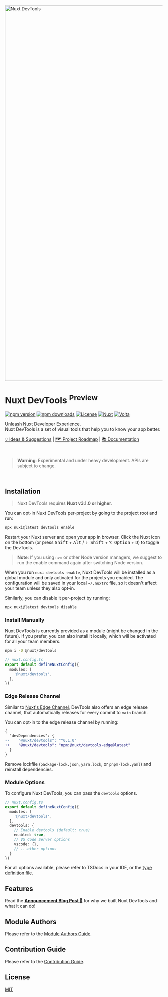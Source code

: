 <img width="1200" alt="Nuxt DevTools" src="https://user-images.githubusercontent.com/904724/217796838-597625f1-3f5a-4fb1-9720-68fd1c7d6615.jpg">
<br>
<h1>
Nuxt DevTools <sup>Preview</sup>
</h1>

[![npm version][npm-version-src]][npm-version-href]
[![npm downloads][npm-downloads-src]][npm-downloads-href]
[![License][license-src]][license-href]
[![Nuxt][nuxt-src]][nuxt-href]
[![Volta][volta-src]][volta-href]

<p>
Unleash Nuxt Developer Experience.
<br>Nuxt DevTools is a set of visual tools that help you to know your app better.
</p>

<p>
  <a href="https://github.com/nuxt/devtools/discussions/29">💡 Ideas & Suggestions</a> |
  <a href="https://github.com/nuxt/devtools/discussions/31">🗺️ Project Roadmap</a> |
  <a href="https://devtools.nuxtjs.org/">📚 Documentation</a>
</p>

<br>

> **Warning**: Experimental and under heavy development. APIs are subject to change.

<br>

## Installation

> Nuxt DevTools requires **Nuxt v3.1.0 or higher**.

You can opt-in Nuxt DevTools per-project by going to the project root and run:

```bash
npx nuxi@latest devtools enable
```

Restart your Nuxt server and open your app in browser. Click the Nuxt icon on the bottom (or press <kbd>Shift</kbd> + <kbd>Alt</kbd> / <kbd>⇧ Shift</kbd> + <kbd>⌥ Option</kbd> + <kbd>D</kbd>) to toggle the DevTools.

> **Note**: If you using `nvm` or other Node version managers, we suggest to run the enable command again after switching Node version.

When you run `nuxi devtools enable`, Nuxt DevTools will be installed as a global module and only activated for the projects you enabled. The configuration will be saved in your local `~/.nuxtrc` file, so it doesn't affect your team unless they also opt-in.

Similarly, you can disable it per-project by running:

```bash
npx nuxi@latest devtools disable
```

### Install Manually

Nuxt DevTools is currently provided as a module (might be changed in the future). If you prefer, you can also install it locally, which will be activated for all your team members.

```bash
npm i -D @nuxt/devtools
```

```ts
// nuxt.config.ts
export default defineNuxtConfig({
  modules: [
    '@nuxt/devtools',
  ],
})
```

### Edge Release Channel

Similar to [Nuxt's Edge Channel](https://nuxt.com/docs/guide/going-further/edge-channel#opting-into-the-edge-channel), DevTools also offers an edge release channel, that automatically releases for every commit to `main` branch.

You can opt-in to the edge release channel by running:

```diff
{
  "devDependencies": {
--    "@nuxt/devtools": "^0.1.0"
++    "@nuxt/devtools": "npm:@nuxt/devtools-edge@latest"
  }
}
```

Remove lockfile (`package-lock.json`, `yarn.lock`, or `pnpm-lock.yaml`) and reinstall dependencies.


### Module Options

To configure Nuxt DevTools, you can pass the `devtools` options. 

```ts
// nuxt.config.ts
export default defineNuxtConfig({
  modules: [
    '@nuxt/devtools',
  ],
  devtools: {
    // Enable devtools (default: true)
    enabled: true,
    // VS Code Server options
    vscode: {},
    // ...other options
  }
})
```

For all options available, please refer to TSDocs in your IDE, or the [type definition file](https://github.com/nuxt/devtools/blob/main/packages/devtools-kit/src/_types/module-options.ts).

## Features

Read the [**Announcement Blog Post 🎊**](https://nuxt.com/blog/introducing-nuxt-devtools) for why we built Nuxt DevTools and what it can do!

## Module Authors

Please refer to the [Module Authors Guide](https://devtools.nuxtjs.org/module/guide).

## Contribution Guide

Please refer to the [Contribution Guide](https://devtools.nuxtjs.org/development/contributing).

## License

[MIT](./LICENSE)


<!-- Badges -->
[npm-version-src]: https://img.shields.io/npm/v/@nuxt/devtools/latest.svg?style=flat&colorA=18181B&colorB=28CF8D
[npm-version-href]: https://npmjs.com/package/@nuxt/devtools

[npm-downloads-src]: https://img.shields.io/npm/dt/@nuxt/devtools.svg?style=flat&colorA=18181B&colorB=28CF8D
[npm-downloads-href]: https://npmjs.com/package/@nuxt/devtools

[license-src]: https://img.shields.io/npm/l/@nuxt/devtools.svg?style=flat&colorA=18181B&colorB=28CF8D
[license-href]: https://npmjs.com/package/@nuxt/devtools

[nuxt-src]: https://img.shields.io/badge/Nuxt-18181B?logo=nuxt.js
[nuxt-href]: https://nuxt.com

[volta-src]: https://user-images.githubusercontent.com/904724/209143798-32345f6c-3cf8-4e06-9659-f4ace4a6acde.svg
[volta-href]: https://volta.net/nuxt/devtools?utm_source=nuxt_devtools_readme
